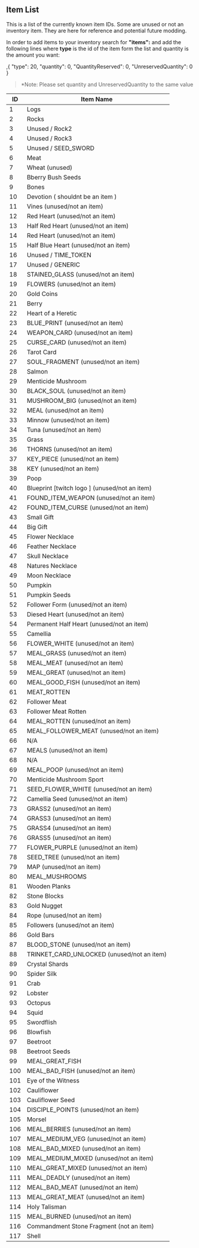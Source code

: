 ## Item List

This is a list of the currently known item IDs. Some are unused or not an inventory item. They are here for reference and potential future modding.

In order to add items to your inventory search for **"items":** and add the following lines where **type** is the id of the item form the list and quantity is the amount you want:

,{
"type": 20,
"quantity": 0,
"QuantityReserved": 0,
"UnreservedQuantity": 0
}

>*Note: Please set quantity and UnreservedQuantity to the same value

| ID | Item Name |
| --- | --- |
| 1 | Logs  |
| 2 | Rocks  |
| 3 | Unused / Rock2  |
| 4 | Unused / Rock3  |
| 5 | Unused / SEED_SWORD  |
| 6 | Meat  |
| 7 | Wheat (unused)  |
| 8 | Bberry Bush Seeds  |
| 9 | Bones  |
| 10 | Devotion ( shouldnt be an item )  |
| 11 | Vines (unused/not an item)  |
| 12 | Red Heart (unused/not an item)  |
| 13 | Half Red Heart (unused/not an item)  |
| 14 | Red Heart (unused/not an item)  |
| 15 | Half Blue Heart (unused/not an item)  |
| 16 | Unused / TIME_TOKEN  |
| 17 | Unused / GENERIC  |
| 18 | STAINED_GLASS (unused/not an item)  |
| 19 | FLOWERS  (unused/not an item)  |
| 20 | Gold Coins  |
| 21 | Berry  |
| 22 | Heart of a Heretic  |
| 23 | BLUE_PRINT  (unused/not an item)  |
| 24 | WEAPON_CARD  (unused/not an item)  |
| 25 | CURSE_CARD  (unused/not an item)  |
| 26 | Tarot Card  |
| 27 | SOUL_FRAGMENT  (unused/not an item)  |
| 28 | Salmon  |
| 29 | Menticide Mushroom  |
| 30 | BLACK_SOUL (unused/not an item)  |
| 31 | MUSHROOM_BIG (unused/not an item)  |
| 32 | MEAL (unused/not an item)  |
| 33 | Minnow  (unused/not an item)  |
| 34 | Tuna (unused/not an item)  |
| 35 | Grass  |
| 36 | THORNS  (unused/not an item)  |
| 37 | KEY_PIECE  (unused/not an item)  |
| 38 | KEY  (unused/not an item)  |
| 39 | Poop  |
| 40 | Blueprint [twitch logo ]   (unused/not an item)  |
| 41 | FOUND_ITEM_WEAPON   (unused/not an item)  |
| 42 | FOUND_ITEM_CURSE  (unused/not an item)  |
| 43 | Small Gift  |
| 44 | Big Gift  |
| 45 | Flower Necklace  |
| 46 | Feather Necklace  |
| 47 | Skull Necklace  |
| 48 | Natures Necklace  |
| 49 | Moon Necklace  |
| 50 | Pumpkin  |
| 51 | Pumpkin Seeds  |
| 52 | Follower Form (unused/not an item)  |
| 53 | Diesed Heart (unused/not an item)  |
| 54 | Permanent Half Heart (unused/not an item)  |
| 55 | Camellia  |
| 56 | FLOWER_WHITE (unused/not an item)  |
| 57 | MEAL_GRASS (unused/not an item)  |
| 58 | MEAL_MEAT (unused/not an item)  |
| 59 | MEAL_GREAT (unused/not an item)  |
| 60 | MEAL_GOOD_FISH (unused/not an item)  |
| 61 | MEAT_ROTTEN  |
| 62 | Follower Meat  |
| 63 | Follower Meat Rotten  |
| 64 | MEAL_ROTTEN (unused/not an item)  |
| 65 | MEAL_FOLLOWER_MEAT (unused/not an item)  |
| 66 | N/A  |
| 67 | MEALS (unused/not an item)  |
| 68 | N/A  |
| 69 | MEAL_POOP (unused/not an item)  |
| 70 | Menticide Mushroom Sport  |
| 71 | SEED_FLOWER_WHITE (unused/not an item)  |
| 72 | Camellia Seed (unused/not an item)  |
| 73 | GRASS2  (unused/not an item)  |
| 74 | GRASS3  (unused/not an item)  |
| 75 | GRASS4 (unused/not an item)  |
| 76 | GRASS5 (unused/not an item)  |
| 77 | FLOWER_PURPLE (unused/not an item)  |
| 78 | SEED_TREE (unused/not an item)  |
| 79 | MAP  (unused/not an item)  |
| 80 | MEAL_MUSHROOMS  |
| 81 | Wooden Planks  |
| 82 | Stone Blocks  |
| 83 | Gold Nugget  |
| 84 | Rope (unused/not an item)  |
| 85 | Followers (unused/not an item)  |
| 86 | Gold Bars |
| 87 | BLOOD_STONE (unused/not an item)  |
| 88 | TRINKET_CARD_UNLOCKED (unused/not an item)  |
| 89 | Crystal Shards |
| 90 | Spider Silk  |
| 91 | Crab  |
| 92 | Lobster  |
| 93 | Octopus  |
| 94 | Squid  |
| 95 | Swordflish  |
| 96 | Blowfish  |
| 97 | Beetroot  |
| 98 | Beetroot Seeds  |
| 99 | MEAL_GREAT_FISH  |
| 100 | MEAL_BAD_FISH  (unused/not an item) |
| 101 | Eye of the Witness  |
| 102 | Cauliflower  |
| 103 | Cauliflower Seed  |
| 104 | DISCIPLE_POINTS  (unused/not an item)  |
| 105 | Morsel  |
| 106 | MEAL_BERRIES  (unused/not an item)  |
| 107 | MEAL_MEDIUM_VEG  (unused/not an item)  |
| 108 | MEAL_BAD_MIXED  (unused/not an item)  |
| 109 | MEAL_MEDIUM_MIXED  (unused/not an item)  |
| 110 | MEAL_GREAT_MIXED  (unused/not an item)  |
| 111 | MEAL_DEADLY  (unused/not an item)  |
| 112 | MEAL_BAD_MEAT (unused/not an item)  |
| 113 | MEAL_GREAT_MEAT  (unused/not an item)  |
| 114 | Holy Talisman  |
| 115 | MEAL_BURNED  (unused/not an item)  |
| 116 | Commandment Stone Fragment  (not an item)  |
| 117 | Shell  |
